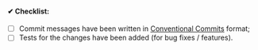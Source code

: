 <!--
Thank you for your pull request. Please provide a description above and review
the requirements below.

Bug fixes and new features should include tests.
-->

<!-- _Please make sure to review and check all of these items:_ -->

#### ✔ Checklist:

<!-- Remove items that do not apply. For completed items, change [ ] to [x]. -->

-   [ ] Commit messages have been written in [Conventional Commits](https://www.conventionalcommits.org) format;
-   [ ] Tests for the changes have been added (for bug fixes / features).

<!-- _NOTE: these things are not required to open a PR and can be done afterwards / while the PR is open._ -->
